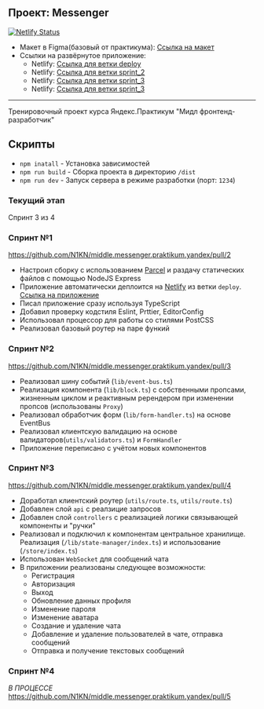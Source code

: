 ## Проект: Messenger

[![Netlify Status](https://api.netlify.com/api/v1/badges/00b510bd-079e-4bd1-9330-ac96adcaf53a/deploy-status)](https://app.netlify.com/sites/monumental-mochi-0d05b9/deploys)

* Макет в Figma(базовый от практикума): [Ссылка на макет](https://www.figma.com/file/mmGHWplanO1npWUlObLBfc/)
* Ссылки на развёрнутое приложение:
  * Netlify: [Ссылка для ветки deploy](https://monumental-mochi-0d05b9.netlify.app/)
  * Netlify: [Ссылка для ветки sprint_2](https://vocal-caramel-a649ff.netlify.app/)
  * Netlify: [Ссылка для ветки sprint_3](https://storied-horse-795083.netlify.app/)
  * Netlify: [Ссылка для ветки sprint_3](https://hilarious-banoffee-e6731a.netlify.app/)

---

Тренировочный проект курса Яндекс.Практикум "Мидл фронтенд-разработчик"

## Скрипты

- `npm inatall` - Установка зависимостей
- `npm run build` - Сборка проекта в директорию `/dist`
- `npm run dev` - Запуск сервера в режиме разработки (порт: `1234`)

### Текущий этап

Спринт 3 из 4

### Спринт №1
https://github.com/N1KN/middle.messenger.praktikum.yandex/pull/2

* Настроил сборку с использованием [Parcel](https://parceljs.org/) и раздачу статических файлов с помощью NodeJS Express
* Приложение автоматически деплоится на [Netlify](https://www.netlify.com/) из ветки `deploy`. [Ссылка на приложение](https://monumental-mochi-0d05b9.netlify.app/)
* Писал приложение сразу используя TypeScript
* Добавил проверку кодстиля Eslint, Prttier, EditorConfig
* Использовал процессор для работы со стилями PostCSS
* Реализовал базовый роутер на паре функий

### Спринт №2
https://github.com/N1KN/middle.messenger.praktikum.yandex/pull/3

* Реализовал шину событий (`lib/event-bus.ts`)
* Реализация компонента (`lib/block.ts`) с собственными пропсами, жизненным циклом и реактивным ререндером при изменении пропсов (использованы `Proxy`)
* Реализовал обработчик форм (`lib/form-handler.ts`) на основе EventBus
* Реализовал клиентскую валидацию на основе валидаторов(`utils/validators.ts`) и `FormHandler`
* Приложение переписано с учётом новых компонентов

### Спринт №3
https://github.com/N1KN/middle.messenger.praktikum.yandex/pull/4

* Доработал клиентский роутер (`utils/route.ts`, `utils/route.ts`)
* Добавлен слой `api` с реалзицие запросов
* Добавлен слой `controllers` с реализацией логики связывающей компоненты и "ручки"
* Реализовал и подключил к компонентам центральное хранилище. Реализация (`/lib/state-manager/index.ts`) и использование (`/store/index.ts`)
* Использован `WebSocket` для сообщений чата
* В приложении реализованы следующее возможности:
  * Регистрация
  * Авторизация
  * Выход
  * Обновление данных профиля
  * Изменение пароля
  * Изменение аватара
  * Создание и удаление чата
  * Добавление и удаление пользователей в чате, отправка сообщений
  * Отправка и получение текстовых сообщений

### Спринт №4

*В ПРОЦЕССЕ*
https://github.com/N1KN/middle.messenger.praktikum.yandex/pull/5
